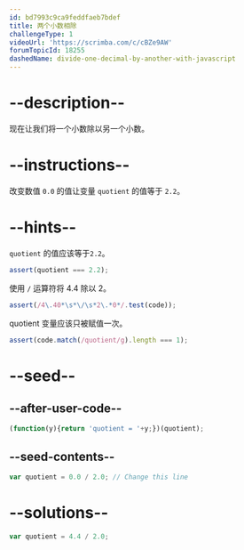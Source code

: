 ```yaml
---
id: bd7993c9ca9feddfaeb7bdef
title: 两个小数相除
challengeType: 1
videoUrl: 'https://scrimba.com/c/cBZe9AW'
forumTopicId: 18255
dashedName: divide-one-decimal-by-another-with-javascript
---
```


# --description--

现在让我们将一个小数除以另一个小数。

# --instructions--

改变数值 `0.0` 的值让变量 `quotient` 的值等于 `2.2`。

# --hints--

`quotient` 的值应该等于`2.2`。

```js
assert(quotient === 2.2);
```

使用 `/` 运算符将 4.4 除以 2。

```js
assert(/4\.40*\s*\/\s*2\.*0*/.test(code));
```

quotient 变量应该只被赋值一次。

```js
assert(code.match(/quotient/g).length === 1);
```

# --seed--

## --after-user-code--

```js
(function(y){return 'quotient = '+y;})(quotient);
```

## --seed-contents--

```js
var quotient = 0.0 / 2.0; // Change this line
```

# --solutions--

```js
var quotient = 4.4 / 2.0;
```
